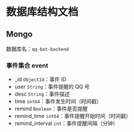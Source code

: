 # 数据库结构文档

## Mongo

数据库名：`qq-bot-backend`

### 事件集合 event

- _id `ObjectId`：事件 ID
- user `String`：事件提醒的 QQ 号
- desc `String`：事件描述
- time `int64`：事件发生时间（时间戳）
- remind `Boolean`：事件是否提醒
- remind_time `int64`：事件提醒开始时间（时间戳）
- remind_interval `int`：事件提醒间隔（分钟）
